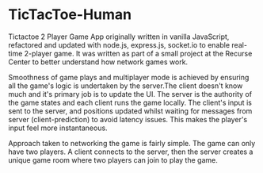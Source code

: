 TicTacToe-Human
===============

Tictactoe 2 Player Game App originally written in vanilla JavaScript, refactored and updated with node.js, express.js, socket.io to enable real-time 2-player game. It was written as part of a small project at the Recurse Center to better understand how network games work.  

Smoothness of game plays and multiplayer mode is achieved by ensuring all the game's logic is undertaken by the server.The client doesn't know much and it's primary job is to update the UI. The server is the authority of the game states and each client runs the game locally. The client's input is sent to the server, and positions updated whilst waiting for messages from server (client-prediction) to avoid latency issues. This makes the player's input feel more instantaneous. 

Approach taken to networking the game is fairly simple. The game can only have two players. A client connects to the server, then the server creates a unique game room where two players can join to play the game. 


